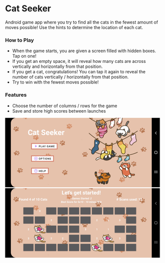 # Cat Seeker
Android game app where you try to find all the cats in the fewest amount of moves possible!
Use the hints to determine the location of each cat.

### How to Play
- When the game starts, you are given a screen filled with hidden boxes. Tap on one!
- If you get an empty space, it will reveal how many cats are across vertically and horizontally from that position.
- If you get a cat, congratulations! You can tap it again to reveal the number of cats vertically / horizontally from that position. 
- Try to win with the fewest moves possible!

### Features
- Choose the number of columns / rows for the game
- Save and store high scores between launches

<img src="/docs/catseeker_menu.jpg">
<img src="/docs/catseeker_gameplay.jpg">
